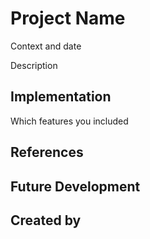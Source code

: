 # Project Name

Context and date

Description

## Implementation
Which features you included

## References

## Future Development

## Created by

